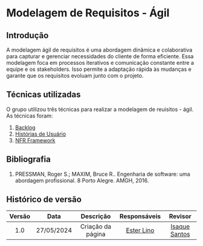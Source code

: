# Modelagem de Requisitos - Ágil

## Introdução

A modelagem ágil de requisitos é uma abordagem dinâmica e colaborativa para capturar e gerenciar necessidades do cliente de forma eficiente. Essa modelagem foca em processos iterativos e comunicação constante entre a equipe e os stakeholders. Isso permite a adaptação rápida às mudanças e garante que os requisitos evoluam junto com o projeto. 

## Técnicas utilizadas

O grupo utilizou três técnicas para realizar a modelagem de reuisitos - ágil. As técnicas foram:
1. [Backlog](https://requisitos-de-software.github.io/2024.1-Gov.br/#/modelagem/agil/backlog)
2. [Histórias de Usuário](https://requisitos-de-software.github.io/2024.1-Gov.br/#/modelagem/agil/historia_usuario)
3. [NFR Framework](https://requisitos-de-software.github.io/2024.1-Gov.br/#/modelagem/agil/nfr_framework)

## Bibliografia

1. PRESSMAN, Roger S.; MAXIM, Bruce R.. Engenharia de software: uma abordagem profissional. 8 Porto Alegre. AMGH, 2016.

## Histórico de versão

| Versão | Data | Descrição | Responsáveis | Revisor |
| :----: | :--: | :-----------------------------------------------------: | :----------------------------------------------------------------------------------------------: | :----------------------------------------------: |
|  1.0   | 27/05/2024 | Criação da página  | [Ester Lino](https://github.com/esteerlino) | [Isaque Santos](https://github.com/IsaqueSH) |
